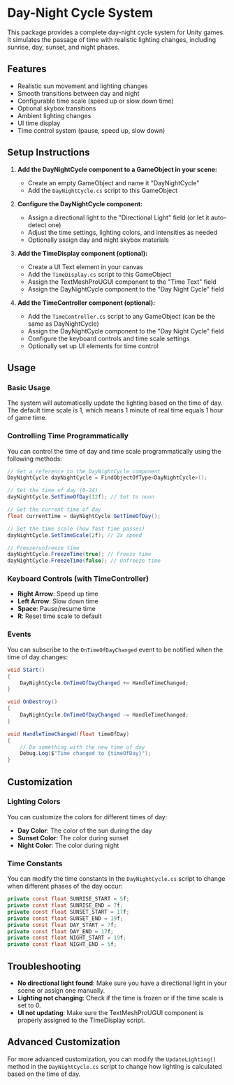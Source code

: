 # Day-Night Cycle System

This package provides a complete day-night cycle system for Unity games. It simulates the passage of time with realistic lighting changes, including sunrise, day, sunset, and night phases.

## Features

- Realistic sun movement and lighting changes
- Smooth transitions between day and night
- Configurable time scale (speed up or slow down time)
- Optional skybox transitions
- Ambient lighting changes
- UI time display
- Time control system (pause, speed up, slow down)

## Setup Instructions

1. **Add the DayNightCycle component to a GameObject in your scene:**
   - Create an empty GameObject and name it "DayNightCycle"
   - Add the `DayNightCycle.cs` script to this GameObject

2. **Configure the DayNightCycle component:**
   - Assign a directional light to the "Directional Light" field (or let it auto-detect one)
   - Adjust the time settings, lighting colors, and intensities as needed
   - Optionally assign day and night skybox materials

3. **Add the TimeDisplay component (optional):**
   - Create a UI Text element in your canvas
   - Add the `TimeDisplay.cs` script to this GameObject
   - Assign the TextMeshProUGUI component to the "Time Text" field
   - Assign the DayNightCycle component to the "Day Night Cycle" field

4. **Add the TimeController component (optional):**
   - Add the `TimeController.cs` script to any GameObject (can be the same as DayNightCycle)
   - Assign the DayNightCycle component to the "Day Night Cycle" field
   - Configure the keyboard controls and time scale settings
   - Optionally set up UI elements for time control

## Usage

### Basic Usage

The system will automatically update the lighting based on the time of day. The default time scale is 1, which means 1 minute of real time equals 1 hour of game time.

### Controlling Time Programmatically

You can control the time of day and time scale programmatically using the following methods:

```csharp
// Get a reference to the DayNightCycle component
DayNightCycle dayNightCycle = FindObjectOfType<DayNightCycle>();

// Set the time of day (0-24)
dayNightCycle.SetTimeOfDay(12f); // Set to noon

// Get the current time of day
float currentTime = dayNightCycle.GetTimeOfDay();

// Set the time scale (how fast time passes)
dayNightCycle.SetTimeScale(2f); // 2x speed

// Freeze/unfreeze time
dayNightCycle.FreezeTime(true); // Freeze time
dayNightCycle.FreezeTime(false); // Unfreeze time
```

### Keyboard Controls (with TimeController)

- **Right Arrow**: Speed up time
- **Left Arrow**: Slow down time
- **Space**: Pause/resume time
- **R**: Reset time scale to default

### Events

You can subscribe to the `OnTimeOfDayChanged` event to be notified when the time of day changes:

```csharp
void Start()
{
    DayNightCycle.OnTimeOfDayChanged += HandleTimeChanged;
}

void OnDestroy()
{
    DayNightCycle.OnTimeOfDayChanged -= HandleTimeChanged;
}

void HandleTimeChanged(float timeOfDay)
{
    // Do something with the new time of day
    Debug.Log($"Time changed to {timeOfDay}");
}
```

## Customization

### Lighting Colors

You can customize the colors for different times of day:
- **Day Color**: The color of the sun during the day
- **Sunset Color**: The color during sunset
- **Night Color**: The color during night

### Time Constants

You can modify the time constants in the `DayNightCycle.cs` script to change when different phases of the day occur:

```csharp
private const float SUNRISE_START = 5f;
private const float SUNRISE_END = 7f;
private const float SUNSET_START = 17f;
private const float SUNSET_END = 19f;
private const float DAY_START = 7f;
private const float DAY_END = 17f;
private const float NIGHT_START = 19f;
private const float NIGHT_END = 5f;
```

## Troubleshooting

- **No directional light found**: Make sure you have a directional light in your scene or assign one manually.
- **Lighting not changing**: Check if the time is frozen or if the time scale is set to 0.
- **UI not updating**: Make sure the TextMeshProUGUI component is properly assigned to the TimeDisplay script.

## Advanced Customization

For more advanced customization, you can modify the `UpdateLighting()` method in the `DayNightCycle.cs` script to change how lighting is calculated based on the time of day. 